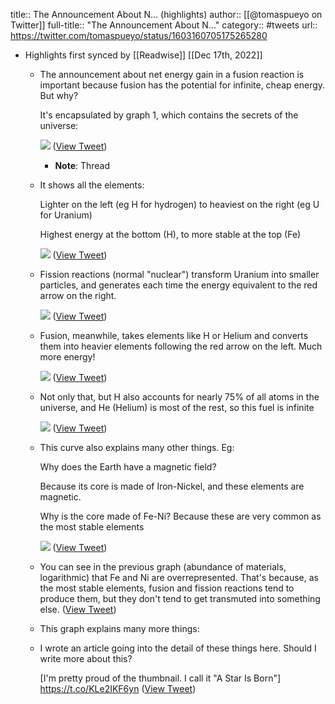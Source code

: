 title:: The Announcement About N... (highlights)
author:: [[@tomaspueyo on Twitter]]
full-title:: "The Announcement About N..."
category:: #tweets
url:: https://twitter.com/tomaspueyo/status/1603160705175265280

- Highlights first synced by [[Readwise]] [[Dec 17th, 2022]]
	- The announcement about net energy gain in a fusion reaction is important because fusion has the potential for infinite, cheap energy. But why?
	  
	  It's encapsulated by graph 1, which contains the secrets of the universe: 
	  
	  ![](https://pbs.twimg.com/media/Fj-PZEhXgAcE5v2.jpg) ([View Tweet](https://twitter.com/tomaspueyo/status/1603160705175265280))
		- **Note**: Thread
	- It shows all the elements:
	  
	  Lighter on the left (eg H for hydrogen) to heaviest on the right (eg U for Uranium)
	  
	  Highest energy at the bottom (H), to more stable at the top (Fe) 
	  
	  ![](https://pbs.twimg.com/media/Fj-P3OUWQAU5XzW.jpg) ([View Tweet](https://twitter.com/tomaspueyo/status/1603160707150893057))
	- Fission reactions (normal "nuclear") transform Uranium into smaller particles, and generates each time the energy equivalent to the red arrow on the right. 
	  
	  ![](https://pbs.twimg.com/media/Fj-QDJQWIAAjrjw.jpg) ([View Tweet](https://twitter.com/tomaspueyo/status/1603160709189206019))
	- Fusion, meanwhile, takes elements like H or Helium and converts them into heavier elements following the red arrow on the left. Much more energy! 
	  
	  ![](https://pbs.twimg.com/media/Fj-QIqsWIAA7GhL.jpg) ([View Tweet](https://twitter.com/tomaspueyo/status/1603160712360390658))
	- Not only that, but H also accounts for nearly 75% of all atoms in the universe, and He (Helium) is most of the rest, so this fuel is infinite 
	  
	  ![](https://pbs.twimg.com/media/Fj-QUyZWYAEB_NC.jpg) ([View Tweet](https://twitter.com/tomaspueyo/status/1603160714973220866))
	- This curve also explains many other things. Eg:
	  
	  Why does the Earth have a magnetic field? 
	  
	  Because its core is made of Iron-Nickel, and these elements are magnetic.
	  
	  Why is the core made of Fe-Ni? Because these are very common as the most stable elements 
	  
	  ![](https://pbs.twimg.com/media/Fj-QzzrXkAYfXmN.jpg) ([View Tweet](https://twitter.com/tomaspueyo/status/1603160716927815680))
	- You can see in the previous graph (abundance of materials, logarithmic) that Fe and Ni are overrepresented. That's because, as the most stable elements, fusion and fission reactions tend to produce them, but they don't tend to get transmuted into something else. ([View Tweet](https://twitter.com/tomaspueyo/status/1603160719649918978))
	- This graph explains many more things:
	- I wrote an article going into the detail of these things here. Should I write more about this?
	  
	  [I'm pretty proud of the thumbnail. I call it "A Star Is Born"]
	  https://t.co/KLe2IKF6yn ([View Tweet](https://twitter.com/tomaspueyo/status/1603160723827335168))